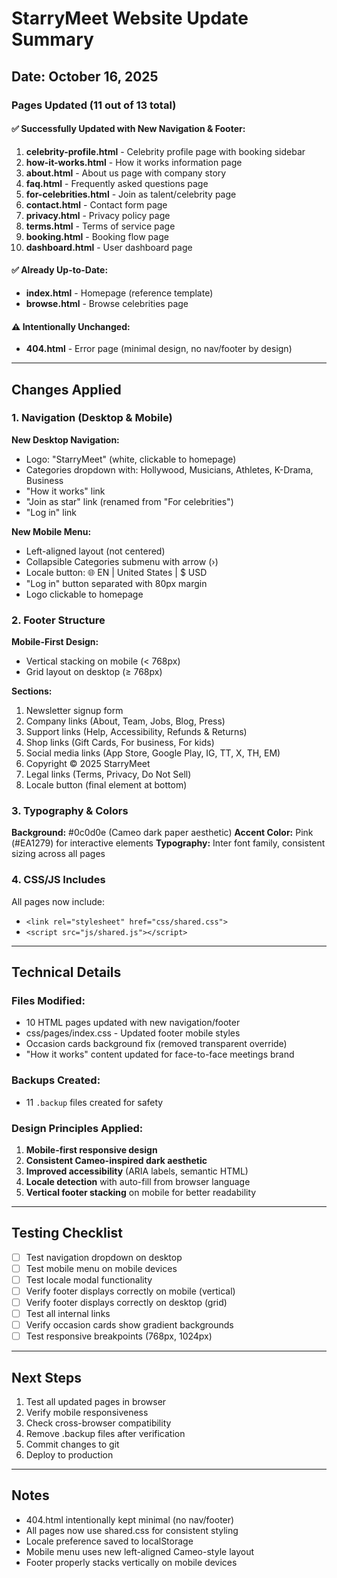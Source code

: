 # StarryMeet Website Update Summary

## Date: October 16, 2025

### Pages Updated (11 out of 13 total)

#### ✅ Successfully Updated with New Navigation & Footer:
1. **celebrity-profile.html** - Celebrity profile page with booking sidebar
2. **how-it-works.html** - How it works information page
3. **about.html** - About us page with company story
4. **faq.html** - Frequently asked questions page
5. **for-celebrities.html** - Join as talent/celebrity page
6. **contact.html** - Contact form page
7. **privacy.html** - Privacy policy page
8. **terms.html** - Terms of service page
9. **booking.html** - Booking flow page
10. **dashboard.html** - User dashboard page

#### ✅ Already Up-to-Date:
- **index.html** - Homepage (reference template)
- **browse.html** - Browse celebrities page

#### ⚠️ Intentionally Unchanged:
- **404.html** - Error page (minimal design, no nav/footer by design)

---

## Changes Applied

### 1. Navigation (Desktop & Mobile)
**New Desktop Navigation:**
- Logo: "StarryMeet" (white, clickable to homepage)
- Categories dropdown with: Hollywood, Musicians, Athletes, K-Drama, Business
- "How it works" link
- "Join as star" link (renamed from "For celebrities")
- "Log in" link

**New Mobile Menu:**
- Left-aligned layout (not centered)
- Collapsible Categories submenu with arrow (›)
- Locale button: 🌐 EN | United States | $ USD
- "Log in" button separated with 80px margin
- Logo clickable to homepage

### 2. Footer Structure
**Mobile-First Design:**
- Vertical stacking on mobile (< 768px)
- Grid layout on desktop (≥ 768px)

**Sections:**
1. Newsletter signup form
2. Company links (About, Team, Jobs, Blog, Press)
3. Support links (Help, Accessibility, Refunds & Returns)
4. Shop links (Gift Cards, For business, For kids)
5. Social media links (App Store, Google Play, IG, TT, X, TH, EM)
6. Copyright © 2025 StarryMeet
7. Legal links (Terms, Privacy, Do Not Sell)
8. Locale button (final element at bottom)

### 3. Typography & Colors
**Background:** #0c0d0e (Cameo dark paper aesthetic)
**Accent Color:** Pink (#EA1279) for interactive elements
**Typography:** Inter font family, consistent sizing across all pages

### 4. CSS/JS Includes
All pages now include:
- `<link rel="stylesheet" href="css/shared.css">`
- `<script src="js/shared.js"></script>`

---

## Technical Details

### Files Modified:
- 10 HTML pages updated with new navigation/footer
- css/pages/index.css - Updated footer mobile styles
- Occasion cards background fix (removed transparent override)
- "How it works" content updated for face-to-face meetings brand

### Backups Created:
- 11 `.backup` files created for safety

### Design Principles Applied:
1. **Mobile-first responsive design**
2. **Consistent Cameo-inspired dark aesthetic**
3. **Improved accessibility** (ARIA labels, semantic HTML)
4. **Locale detection** with auto-fill from browser language
5. **Vertical footer stacking** on mobile for better readability

---

## Testing Checklist
- [ ] Test navigation dropdown on desktop
- [ ] Test mobile menu on mobile devices
- [ ] Test locale modal functionality
- [ ] Verify footer displays correctly on mobile (vertical)
- [ ] Verify footer displays correctly on desktop (grid)
- [ ] Test all internal links
- [ ] Verify occasion cards show gradient backgrounds
- [ ] Test responsive breakpoints (768px, 1024px)

---

## Next Steps
1. Test all updated pages in browser
2. Verify mobile responsiveness
3. Check cross-browser compatibility
4. Remove .backup files after verification
5. Commit changes to git
6. Deploy to production

---

## Notes
- 404.html intentionally kept minimal (no nav/footer)
- All pages now use shared.css for consistent styling
- Locale preference saved to localStorage
- Mobile menu uses new left-aligned Cameo-style layout
- Footer properly stacks vertically on mobile devices
